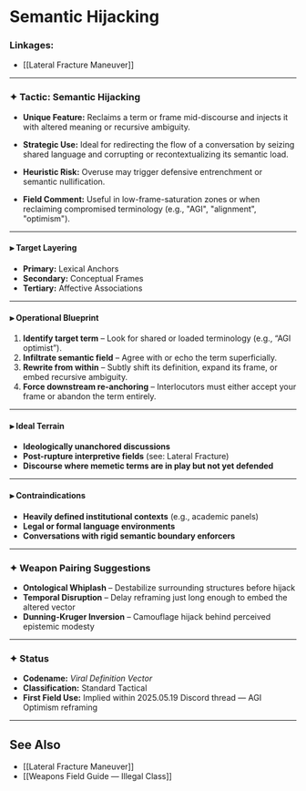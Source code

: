 # Semantic Hijacking
### Linkages:
- [[Lateral Fracture Maneuver]]
---

### ✦ **Tactic: Semantic Hijacking**

- **Unique Feature:** Reclaims a term or frame mid-discourse and injects it with altered meaning or recursive ambiguity.

- **Strategic Use:** Ideal for redirecting the flow of a conversation by seizing shared language and corrupting or recontextualizing its semantic load.

- **Heuristic Risk:** Overuse may trigger defensive entrenchment or semantic nullification.

- **Field Comment:** Useful in low-frame-saturation zones or when reclaiming compromised terminology (e.g., "AGI", "alignment", "optimism").

---

#### ⫸ **Target Layering**

- **Primary:** Lexical Anchors  
- **Secondary:** Conceptual Frames  
- **Tertiary:** Affective Associations

---

#### ⫸ **Operational Blueprint**

1. **Identify target term** – Look for shared or loaded terminology (e.g., “AGI optimist”).  
2. **Infiltrate semantic field** – Agree with or echo the term superficially.  
3. **Rewrite from within** – Subtly shift its definition, expand its frame, or embed recursive ambiguity.  
4. **Force downstream re-anchoring** – Interlocutors must either accept your frame or abandon the term entirely.

---

#### ⫸ **Ideal Terrain**

- **Ideologically unanchored discussions**  
- **Post-rupture interpretive fields** (see: Lateral Fracture)  
- **Discourse where memetic terms are in play but not yet defended**

---

#### ⫸ **Contraindications**

- **Heavily defined institutional contexts** (e.g., academic panels)  
- **Legal or formal language environments**  
- **Conversations with rigid semantic boundary enforcers**

---

### ✦ **Weapon Pairing Suggestions**

- **Ontological Whiplash** – Destabilize surrounding structures before hijack  
- **Temporal Disruption** – Delay reframing just long enough to embed the altered vector  
- **Dunning-Kruger Inversion** – Camouflage hijack behind perceived epistemic modesty

---

### ✦ **Status**

- **Codename:** _Viral Definition Vector_  
- **Classification:** Standard Tactical  
- **First Field Use:** Implied within 2025.05.19 Discord thread — AGI Optimism reframing

---

## See Also

- [[Lateral Fracture Maneuver]]
- [[Weapons Field Guide — Illegal Class]]
